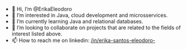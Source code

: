 - 👋 Hi, I’m @ErikaEleodoro
- 👀 I’m interested in Java, cloud development and microsservices.
- 🌱 I’m currently learning Java and relational databases.
- 💞️ I’m looking to collaborate on projects that are related to the fields of interest listed above.
- 📫 How to reach me on linkedin: [/in/erika-santos-eleodoro-](https://www.linkedin.com/in/erika-santos-eleodoro-974492143/)

<!---
ErikaEleodoro/ErikaEleodoro is a ✨ special ✨ repository because its `README.md` (this file) appears on your GitHub profile.
You can click the Preview link to take a look at your changes.
--->
